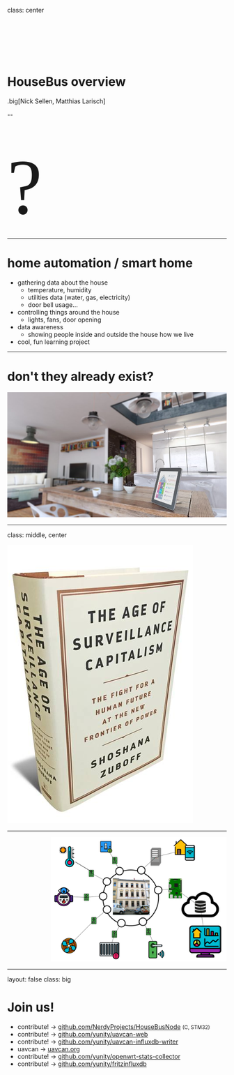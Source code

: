 class: center
<h1 style="border-bottom: none; padding-top: 100px">HouseBus overview</h1>

.big[Nick Sellen, Matthias Larisch]

--

<div class="center" style="font-size: 50px; padding-top: 40px">
  <span style="font-size: 180px; font-family: 'Cabin Sketch'; vertical-align: middle">?</span>
</div>

---

# home automation / smart home

* gathering data about the house
  * temperature, humidity
  * utilities data (water, gas, electricity)
  * door bell usage...
* controlling things around the house
  * lights, fans, door opening
* data awareness
  * showing people inside and outside the house how we live
* cool, fun learning project

---

# don't they already exist?

<img src="/images/01dc71bae4d5468c9cc9bf62391ced08.jpg">

---
class: middle, center

<img src="/images/ED-AY270_bkrvsu_JV_20190114131426.jpg">

---

<img src="/images/kanthaus-housebus-overview.png" style="width: 80%; margin-left: 100px;">

---

layout: false
class: big
# Join us!

* contribute! &rarr; [github.com/NerdyProjects/HouseBusNode](https://github.com/NerdyProjects/HouseBusNode) <small>(C, STM32)</small>
* contribute! &rarr; [github.com/yunity/uavcan-web](https://github.com/yunity/uavcan-web)
* contribute! &rarr; [github.com/yunity/uavcan-influxdb-writer](https://github.com/yunity/uavcan-influxdb-writer)
* uavcan &rarr; [uavcan.org](https://uavcan.org/)
* contribute! &rarr; [github.com/yunity/openwrt-stats-collector](https://github.com/yunity/openwrt-stats-collector)
* contribute! &rarr; [github.com/yunity/fritzinfluxdb](https://github.com/yunity/fritzinfluxdb)


